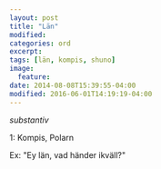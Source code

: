 ```yaml
---
layout: post
title: "Län"
modified:
categories: ord
excerpt:
tags: [län, kompis, shuno]
image:
  feature:
date: 2014-08-08T15:39:55-04:00
modified: 2016-06-01T14:19:19-04:00
---
```


*substantiv*

1: Kompis, Polarn

Ex: "Ey län, vad händer ikväll?"
